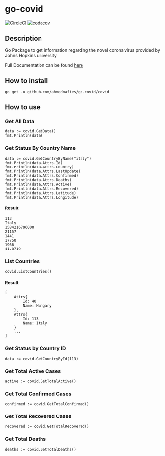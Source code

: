 # go-covid

[![CircleCI](https://circleci.com/gh/ahmednafies/go-covid.svg?style=shield)](https://circleci.com/gh/ahmednafies/go-covid) [![codecov](https://codecov.io/gh/ahmednafies/go-covid/branch/master/graph/badge.svg)](https://codecov.io/gh/ahmednafies/go-covid)

## Description

Go Package to get information regarding the novel corona virus provided by Johns Hopkins university

Full Documentation can be found [here](https://ahmednafies.github.io/go-covid/)

## How to install

    go get -u github.com/ahmednafies/go-covid/covid

## How to use

### Get All Data

    data := covid.GetData()
    fmt.Println(data)

### Get Status By Country Name

    data := covid.GetCountryByName("italy")
    fmt.Println(data.Attrs.Id)
    fmt.Println(data.Attrs.Country)
    fmt.Println(data.Attrs.LastUpdate)
    fmt.Println(data.Attrs.Confirmed)
    fmt.Println(data.Attrs.Deaths)
    fmt.Println(data.Attrs.Active)
    fmt.Println(data.Attrs.Recovered)
    fmt.Println(data.Attrs.Latitude)
    fmt.Println(data.Attrs.Longitude)

#### Result

    113
    Italy
    1584216796000
    21157
    1441
    17750
    1966
    41.8719

### List Countries

    covid.ListCountries()

#### Result

    [
        Attrs{
            Id: 40
            Name: Hungary
        },
        Attrs{
            Id: 113
            Name: Italy
        }
        ...
    ]

### Get Status by Country ID

    data := covid.GetCountryById(113)

### Get Total Active Cases

    active := covid.GetTotalActive()

### Get Total Confirmed Cases

    confirmed := covid.GetTotalConfirmed()

### Get Total Recovered Cases

    recovered := covid.GetTotalRecovered()

### Get Total Deaths

    deaths := covid.GetTotalDeaths()
